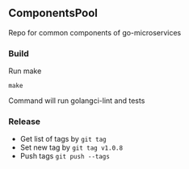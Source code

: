 ## ComponentsPool

Repo for common components of go-microservices 

### Build

Run make

```shell
make
```

Command will run golangci-lint and tests

### Release

* Get list of tags by `git tag`
* Set new tag by `git tag v1.0.8`
* Push tags `git push --tags`